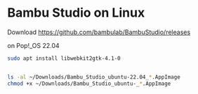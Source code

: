 # Bambu Studio on Linux

Download https://github.com/bambulab/BambuStudio/releases

on Pop!_OS 22.04


```bash
sudo apt install libwebkit2gtk-4.1-0

```


```bash

ls -al ~/Downloads/Bambu_Studio_ubuntu-22.04_*.AppImage
chmod +x ~/Downloads/Bambu_Studio_ubuntu-_*.AppImage

```